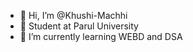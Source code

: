 - 👋 Hi, I’m @Khushi-Machhi
- 👀 Student at Parul University
- 🌱 I’m currently learning WEBD and DSA

<!---
Khushi-Machhi/Khushi-Machhi is a ✨ special ✨ repository because its `README.md` (this file) appears on your GitHub profile.
You can click the Preview link to take a look at your changes.
--->
